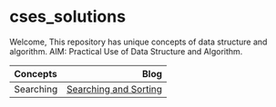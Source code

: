 # cses_solutions
Welcome, This repository has unique concepts of data structure and algorithm.
AIM: Practical Use of Data Structure and Algorithm.

| Concepts |Blog|
|:-----------|----:|
|Searching| [Searching and Sorting](/searching_sorting/Searching.md) |

